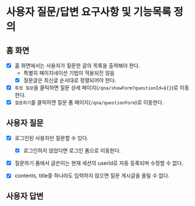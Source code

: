 # 사용자 질문/답변 요구사항 및 기능목록 정의

## 홈 화면
- [x] 홈 화면에서는 사용자가 질문한 글의 목록을 출력해야 한다.
  - 특별히 페이지네이션 기법이 적용되진 않음
  - [x] 질문글은 최신글 순서대로 정렬되어야 한다.
- [x] `특정 질문`을 클릭하면 질문 상세 페이지(`/qna/showForm?questionId=${}`)로 이동한다.
- [x] `질문하기`를 클릭하면 질문 폼 페이지(`/qna/questionForm`)로 이동한다.

## 사용자 질문
- [x] 로그인된 사용자만 질문할 수 있다.
  - [x] 로그인하지 않았다면 로그인 폼으로 이동한다.
- [x] 질문하기 폼에서 글쓴이는 현재 세션의 userId로 자동 등록되며 수정할 수 없다.
- [x] contents, title중 하나라도 입력하지 않으면 질문 게시글을 올릴 수 없다.


## 사용자 답변